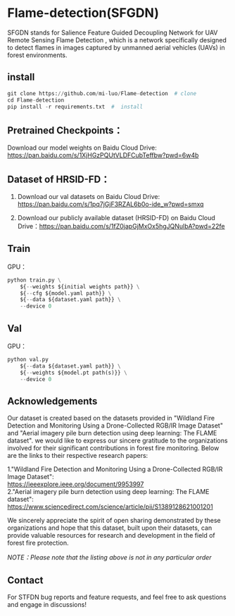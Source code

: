 
# Flame-detection(SFGDN)
SFGDN stands for Salience Feature Guided Decoupling Network for UAV Remote Sensing Flame Detection , which is a network specifically designed to detect flames in images captured by unmanned aerial vehicles (UAVs) in forest environments.


## install
```python 
git clone https://github.com/mi-luo/Flame-detection  # clone  
cd Flame-detection  
pip install -r requirements.txt  #  install
```



## Pretrained Checkpoints：

Download our model weights on Baidu Cloud Drive: https://pan.baidu.com/s/1XjHGzPQUtVLDFCubTeffbw?pwd=6w4b   





## Dataset of HRSID-FD：

1. Download our val datasets on Baidu Cloud Drive: https://pan.baidu.com/s/1pq7jGjF3RZAL6b0o-ide_w?pwd=smxq  

2. Download our publicly available dataset (HRSID-FD) on Baidu Cloud Drive：https://pan.baidu.com/s/1fZ0japGjMxOx5hgJQNuIbA?pwd=22fe  




## Train

GPU：
```python 
python train.py \
    ${--weights ${initial weights path}} \
    ${--cfg ${model.yaml path}} \
    ${--data ${dataset.yaml path}} \
    --device 0
```


## Val

GPU：
```python 
python val.py
    ${--data ${dataset.yaml path}} \
    ${--weights ${model.pt path(s)}} \
    --device 0
```


## Acknowledgements

  Our dataset is created based on the datasets provided in "Wildland Fire Detection and Monitoring Using a Drone-Collected RGB/IR Image Dataset" and "Aerial imagery pile burn detection using deep learning: The FLAME dataset". we would like to express our sincere gratitude to the organizations involved for their significant contributions in forest fire monitoring. Below are the links to their respective research papers:

1."Wildland Fire Detection and Monitoring Using a Drone-Collected RGB/IR Image Dataset":   
https://ieeexplore.ieee.org/document/9953997  
2."Aerial imagery pile burn detection using deep learning: The FLAME dataset":   
https://www.sciencedirect.com/science/article/pii/S1389128621001201  

  We sincerely appreciate the spirit of open sharing demonstrated by these organizations and hope that this dataset, built upon their datasets, can provide valuable resources for research and development in the field of forest fire protection.

*NOTE：Please note that the listing above is not in any particular order*



## Contact
For STFDN bug reports and feature requests, and feel free to ask questions and engage in discussions!

